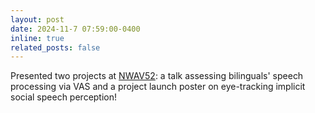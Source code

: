 ```yaml
---
layout: post
date: 2024-11-7 07:59:00-0400
inline: true
related_posts: false
---
```


Presented two projects at [NWAV52](https://www.nwavmiami.org/): a talk assessing bilinguals' speech processing via VAS and a project launch poster on eye-tracking implicit social speech perception!
